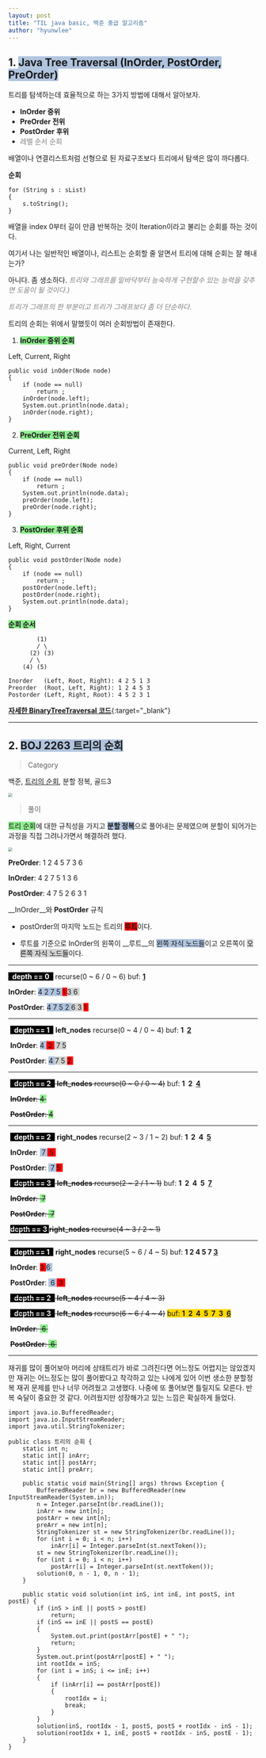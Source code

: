 ```yaml
---
layout: post
title: "TIL java basic, 백준 중급 알고리즘"
author: "hyunwlee"
---
```


## 1. <span style="background-color:lightsteelblue">Java Tree Traversal (InOrder, PostOrder, PreOrder)</span>

트리를 탐색하는데 효율적으로 하는 3가지 방법에 대해서 알아보자.

- __InOrder 중위__
- __PreOrder 전위__
- __PostOrder 후위__
- <span style="color:gray">레벨 순서 순회</span>

배열이나 연결리스트처럼 선형으로 된 자료구조보다 트리에서 탐색은 많이 까다롭다.

__순회__

```
for (String s : sList)
{
	s.toString();
}
```

배열을 index 0부터 길이 만큼 반복하는 것이 Iteration이라고 불리는 순회를 하는 것이다.

여기서 나는 일반적인 배열이나, 리스트는 순회할 줄 알면서 트리에 대해 순회는 잘 해내는가?

아니다. 좀 생소하다. <span style="color:grey">_트리와 그래프를 밑바닥부터 능숙하게 구현할수 있는 능력을 갖추면 도움이 될 것이다.)_</span>

<span style="color:grey">_트리가 그래프의 한 부분이고 트리가 그래프보다 좀 더 단순하다._</span>

트리의 순회는 위에서 말했듯이 여러 순회방법이 존재한다.



1. <span style="background-color:lightgreen">__InOrder 중위 순회__</span>

Left, Current, Right

```
public void inOder(Node node)
{
	if (node == null)
		return ;
	inOrder(node.left);
	System.out.println(node.data);
	inOrder(node.right);
}
```

2. <span style="background-color:lightgreen">__PreOrder 전위 순회__</span>

Current, Left, Right

```
public void preOrder(Node node)
{
	if (node == null)
		return ;
	System.out.println(node.data);
	preOrder(node.left);
	preOrder(node.right);
}
```

3. <span style="background-color:lightgreen">__PostOrder 후위 순회__</span>

Left, Right, Current

```
public void postOrder(Node node)
{
	if (node == null)
		return ;
	postOrder(node.left);
	postOrder(node.right);
	System.out.println(node.data);
}
```



<span style="background-color:lightgreen">__순회 순서__</span>

```
        (1)
        / \
      (2) (3)
      / \
    (4) (5)

Inorder   (Left, Root, Right): 4 2 5 1 3
Preorder  (Root, Left, Right): 1 2 4 5 3
Postorder (Left, Right, Root): 4 5 2 3 1
```

[__자세한 BinaryTreeTraversal 코드__](https://github.com/hyunwlee-dev/problem-solving/blob/master/datastructure/tree/Binary_Tree_Traversal.md){:target="_blank"}

---

## 2. <span style="background-color:lightsteelblue">BOJ 2263 트리의 순회</span>

> Category

백준, [트리의 순회](https://www.acmicpc.net/problem/2263), 분할 정복, 골드3

<img src="https://github.com/hyunwlee-dev/TIL/blob/fdc991f388d5b26d47b85afe210ba42a38d95ae7/images/tree/treeTraversal.png?raw=true" style="zoom:50%;" />  




> 풀이

<span style="background-color:lightgreen">트리 순회</span>에 대한 규칙성을 가지고 <span style="background-color:lightsteelblue">__분할 정복__</span>으로 풀어내는 문제였으며 분할이 되어가는 과정을 직접 그려나가면서 해결하려 했다.



<img src="https://github.com/hyunwlee-dev/TIL/blob/258c2c2b5e58b3bbd89b8f1ff183cfb55f3d08f1/images/tree/tree5.png?raw=true" style="zoom:50%;" />

__PreOrder__:   1 2 4 5 7 3 6

__InOrder__:      4 2 7 5 1 3 6

__PostOrder__: 4 7 5 2 6 3 1



__InOrder__와 __PostOrder__ 규칙

- postOrder의 마지막 노드는 트리의 <span style="background-color:red">__루트__</span>이다.

- 루트를 기준으로 InOrder의 왼쪽이 __루트__의 <span style="background-color:lightsteelblue">왼쪽 자식 노드들</span>이고 오른쪽이 <span style="background-color:lightgray">오른쪽 자식 노드들</span>이다.

---

<span style="background-color:black; color:white">  __depth == 0__  </span> 	 recurse(0 ~ 6 /  0 ~ 6)								          <span style="background-color:white"> buf: <u>__1__</u> </span>

__InOrder__:      <span style="background-color:lightsteelblue"> 4 2 7 5 </span><span style="background-color:red">  1 </span><span style="background-color:lightgray"> 3 6 </span>

__PostOrder__: <span style="background-color:lightsteelblue"> 4 7 5 2 </span><span style="background-color:lightgray"> 6 3 </span><span style="background-color:red"> 1 </span>

---

​			<span style="background-color:black; color:white">  __depth == 1__  </span> 	__left_nodes__ recurse(0 ~ 4 /  0 ~ 4)	     		<span style="background-color:white"> buf: __1  <u>2</u>__ </span>

​			__InOrder__:      <span style="background-color:lightsteelblue"> 4 </span><span style="background-color:red"> 2 </span><span style="background-color:lightgray"> 7 5  </span>

​			__PostOrder__: <span style="background-color:lightsteelblue"> 4 </span><span style="background-color:lightgray"> 7  5 </span><span style="background-color:red"> 2 </span>

---

​						~~<span style="background-color:black; color:white">  __depth == 2__  </span> 	__left_nodes__ recurse(0 ~ 0 /  0 ~ 4)~~	    	<span style="background-color:white"> buf: __1  2  <u>4</u>__ </span>

​						~~__InOrder__:      <span style="background-color:lightgreen"> 4 </span>~~

​						~~__PostOrder__: <span style="background-color:lightgreen"> 4 </span>~~

---

​						<span style="background-color:black; color:white">  __depth == 2__  </span> 	__right_nodes__ recurse(2 ~ 3 /  1 ~ 2) 		<span style="background-color:white"> buf: __1  2  4  <u>5</u>__ </span>

​						__InOrder__:      <span style="background-color:lightsteelblue"> 7 </span><span style="background-color:red"> 5 </span>

​						__PostOrder__: <span style="background-color:lightsteelblue"> 7 </span><span style="background-color:red"> 5 </span>

​									~~<span style="background-color:black; color:white">  __depth == 3__  </span> 	__left_nodes__ recurse(2 ~ 2 /  1 ~ 1)~~ 	   <span style="background-color:white"> buf: __1  2  4  5  <u>7</u>__ </span>

​									~~__InOrder__:      <span style="background-color:lightgreen"> 7 </span>~~

​									~~__PostOrder__: <span style="background-color:lightgreen"> 7 </span>~~

​									~~<span style="background-color:black; color:white">  __depth == 3__  </span> 	__right_nodes__ recurse(4 ~ 3 /  2 ~ 1)~~ 

---

​			<span style="background-color:black; color:white">  __depth == 1__  </span>    __right_nodes__ recurse(5 ~ 6 / 4 ~ 5)				buf: __1  2  4  5  7  <u>3</u>__ 

​			__InOrder__:      <span style="background-color:red"> 3 </span><span style="background-color:lightsteelblue"> 6 </span>

​			__PostOrder__:  <span style="background-color:lightsteelblue"> 6 </span><span style="background-color:red"> 3 </span>

​						~~<span style="background-color:black; color:white">  __depth == 2__  </span> 	__left_nodes__ recurse(5 ~ 4 /  4 ~ 3)~~

​									~~<span style="background-color:black; color:white">  __depth == 3__  </span> 	__left_nodes__ recurse(6 ~ 6 /  4 ~ 4)~~ 	   <span style="background-color:gold"> buf: __1  2  4  5  7  3  <u>6</u>__ </span>

​									~~__InOrder__:      <span style="background-color:lightgreen"> 6 </span>~~

​									~~__PostOrder__: <span style="background-color:lightgreen"> 6 </span>~~

---

재귀를 많이 풀어보아 머리에 상태트리가 바로 그려진다면 어느정도 어렵지는 않았겠지만 재귀는 어느정도는 많이 풀어봤다고 착각하고 있는 나에게 있어 이번 생소한 분할정복 재귀 문제를 만나 너무 어려웠고 고생했다. 나중에 또 풀어보면 틀릴지도 모른다. 반복 숙달이 중요한 것 같다. 어려웠지만 성장해가고 있는 느낌은 확실하게 들었다.


```
import java.io.BufferedReader;
import java.io.InputStreamReader;
import java.util.StringTokenizer;

public class 트리의 순회 {
    static int n;
    static int[] inArr;
    static int[] postArr;
    static int[] preArr;

    public static void main(String[] args) throws Exception {
        BufferedReader br = new BufferedReader(new InputStreamReader(System.in));
        n = Integer.parseInt(br.readLine());
        inArr = new int[n];
        postArr = new int[n];
        preArr = new int[n];
        StringTokenizer st = new StringTokenizer(br.readLine());
        for (int i = 0; i < n; i++)
            inArr[i] = Integer.parseInt(st.nextToken());
        st = new StringTokenizer(br.readLine());
        for (int i = 0; i < n; i++)
            postArr[i] = Integer.parseInt(st.nextToken());
        solution(0, n - 1, 0, n - 1);
    }

    public static void solution(int inS, int inE, int postS, int postE) {
        if (inS > inE || postS > postE)
            return;
        if (inS == inE || postS == postE)
        {
            System.out.print(postArr[postE] + " ");
            return;
        }
        System.out.print(postArr[postE] + " ");
        int rootIdx = inS;
        for (int i = inS; i <= inE; i++)
        {
            if (inArr[i] == postArr[postE])
            {
                rootIdx = i;
                break;
            }
        }
        solution(inS, rootIdx - 1, postS, postS + rootIdx - inS - 1);
        solution(rootIdx + 1, inE, postS + rootIdx - inS, postE - 1);
    }
}
```


